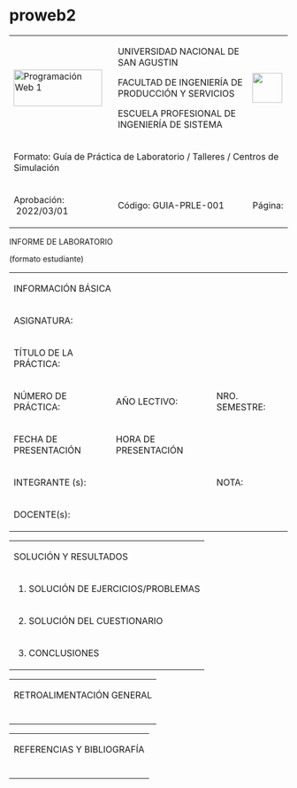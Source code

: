 # proweb2
<html><head><meta content="text/html; charset=UTF-8" http-equiv="content-type"></head><body class="c43"><div><p class="c3"><span class="c18"></span></p><a id="t.5e5541b9bf8e121da87c0e19ae2629b8e95fa5d0"></a><a id="t.4"></a><table class="c15"><tbody><tr class="c40"><td class="c27" colspan="1" rowspan="1"><p class="c2 c54"><span style="overflow: hidden; display: inline-block; margin: 0.00px 0.00px; border: 0.00px solid #000000; transform: rotate(0.00rad) translateZ(0px); -webkit-transform: rotate(0.00rad) translateZ(0px); width: 160.25px; height: 66.03px;"><img alt="Programaci&oacute;n Web 1" src="images/image1.png" style="width: 160.25px; height: 66.03px; margin-left: -0.00px; margin-top: -0.00px; transform: rotate(0.00rad) translateZ(0px); -webkit-transform: rotate(0.00rad) translateZ(0px);" title=""></span></p></td><td class="c47" colspan="1" rowspan="1"><p class="c2"><span class="c32">UNIVERSIDAD NACIONAL DE SAN AGUSTIN</span></p><p class="c2"><span class="c32">FACULTAD DE INGENIER&Iacute;A DE PRODUCCI&Oacute;N Y SERVICIOS</span></p><p class="c2"><span class="c32">ESCUELA PROFESIONAL DE INGENIER&Iacute;A DE SISTEMA</span></p></td><td class="c31" colspan="1" rowspan="1"><p class="c2"><span style="overflow: hidden; display: inline-block; margin: 0.00px 0.00px; border: 0.00px solid #000000; transform: rotate(0.00rad) translateZ(0px); -webkit-transform: rotate(0.00rad) translateZ(0px); width: 53.16px; height: 53.16px;"><img alt="" src="images/image2.png" style="width: 53.16px; height: 53.16px; margin-left: -0.00px; margin-top: -0.00px; transform: rotate(0.00rad) translateZ(0px); -webkit-transform: rotate(0.00rad) translateZ(0px);" title=""></span></p></td></tr><tr class="c51"><td class="c26" colspan="3" rowspan="1"><p class="c2"><span class="c44">Formato: </span><span class="c55">Gu&iacute;a de Pr&aacute;ctica de Laboratorio / Talleres / Centros de Simulaci&oacute;n</span></p></td></tr><tr class="c13"><td class="c27" colspan="1" rowspan="1"><p class="c2"><span class="c12">Aprobaci&oacute;n: &nbsp;2022/03/01</span></p></td><td class="c47" colspan="1" rowspan="1"><p class="c2"><span class="c12">C&oacute;digo: GUIA-PRLE-001</span></p></td><td class="c31" colspan="1" rowspan="1"><p class="c45"><span class="c12">P&aacute;gina: </span></p></td></tr></tbody></table><p class="c6"><span class="c18"></span></p></div><p class="c39"><span class="c30">INFORME DE LABORATORIO</span></p><p class="c39"><span class="c30">(formato estudiante)</span></p><a id="t.423bcf4a51d56cb1659cc6b29e69bd181a31efcb"></a><a id="t.0"></a><table class="c15"><tbody><tr class="c20"><td class="c35 c34" colspan="6" rowspan="1"><p class="c2"><span class="c25">INFORMACI&Oacute;N B&Aacute;SICA</span></p></td></tr><tr class="c22"><td class="c41" colspan="1" rowspan="1"><p class="c7"><span class="c9">ASIGNATURA: </span></p></td><td class="c19" colspan="5" rowspan="1"><p class="c7"><span class="c49">&nbsp;&nbsp;&nbsp;&nbsp;&nbsp;&nbsp;&nbsp;&nbsp;</span></p></td></tr><tr class="c22"><td class="c41" colspan="1" rowspan="1"><p class="c7"><span class="c9">T&Iacute;TULO DE LA PR&Aacute;CTICA: </span></p></td><td class="c19" colspan="5" rowspan="1"><p class="c6"><span class="c0"></span></p></td></tr><tr class="c22"><td class="c41" colspan="1" rowspan="1"><p class="c7"><span class="c28">N&Uacute;MERO DE PR&Aacute;CTICA:</span></p></td><td class="c46" colspan="1" rowspan="1"><p class="c6"><span class="c0"></span></p></td><td class="c14" colspan="1" rowspan="1"><p class="c7"><span class="c28">A&Ntilde;O LECTIVO:</span></p></td><td class="c1" colspan="1" rowspan="1"><p class="c6"><span class="c0"></span></p></td><td class="c1" colspan="1" rowspan="1"><p class="c7"><span class="c28">NRO. SEMESTRE:</span></p></td><td class="c36" colspan="1" rowspan="1"><p class="c6"><span class="c0"></span></p></td></tr><tr class="c22"><td class="c41" colspan="1" rowspan="1"><p class="c7"><span class="c9">FECHA DE PRESENTACI&Oacute;N</span></p></td><td class="c46" colspan="1" rowspan="1"><p class="c6"><span class="c0"></span></p></td><td class="c14" colspan="1" rowspan="1"><p class="c7"><span class="c9">HORA DE PRESENTACI&Oacute;N</span></p></td><td class="c53" colspan="3" rowspan="1"><p class="c6"><span class="c0"></span></p></td></tr><tr class="c22"><td class="c48" colspan="4" rowspan="1"><p class="c7"><span class="c9">INTEGRANTE (s): </span></p><p class="c6"><span class="c11"></span></p><p class="c6"><span class="c11"></span></p></td><td class="c1" colspan="1" rowspan="1"><p class="c7"><span class="c28">NOTA:</span></p></td><td class="c36" colspan="1" rowspan="1"><p class="c6"><span class="c0"></span></p></td></tr><tr class="c22"><td class="c35" colspan="6" rowspan="1"><p class="c7"><span class="c9">DOCENTE(s):</span></p><p class="c6"><span class="c0"></span></p><p class="c6"><span class="c0"></span></p></td></tr></tbody></table><p class="c10"><span class="c18"></span></p><a id="t.5caa39914c1e8944e566710586b5e373744355bd"></a><a id="t.1"></a><table class="c15"><tbody><tr class="c20"><td class="c35 c34" colspan="1" rowspan="1"><p class="c2"><span class="c4">SOLUCI&Oacute;N Y RESULTADOS</span></p></td></tr><tr class="c38"><td class="c16" colspan="1" rowspan="1"><ol class="c29 lst-kix_list_6-0 start" start="1"><li class="c42 li-bullet-0"><span class="c9">SOLUCI&Oacute;N DE EJERCICIOS/PROBLEMAS</span></li></ol><p class="c6"><span class="c0"></span></p><p class="c10 c33"><span class="c0"></span></p><p class="c6 c37 c33"><span class="c11"></span></p></td></tr><tr class="c17"><td class="c16" colspan="1" rowspan="1"><ol class="c29 lst-kix_list_6-0" start="2"><li class="c42 li-bullet-0"><span class="c9">SOLUCI&Oacute;N DEL CUESTIONARIO</span></li></ol><p class="c24 c33"><span class="c0"></span></p><p class="c6 c33"><span class="c11"></span></p><p class="c6 c33 c37"><span class="c11"></span></p><p class="c6 c37 c33"><span class="c11"></span></p></td></tr><tr class="c17"><td class="c16" colspan="1" rowspan="1"><ol class="c29 lst-kix_list_6-0" start="3"><li class="c42 li-bullet-0"><span class="c9">CONCLUSIONES</span></li></ol><p class="c6 c33"><span class="c0"></span></p><p class="c6 c50"><span class="c11"></span></p></td></tr></tbody></table><p class="c10"><span class="c18"></span></p><a id="t.58d1de7224a46fa04ed90ae2513bd4d78b5de068"></a><a id="t.2"></a><table class="c15"><tbody><tr class="c20"><td class="c35 c34" colspan="1" rowspan="1"><p class="c2"><span class="c25">RETROALIMENTACI&Oacute;N GENERAL</span></p></td></tr><tr class="c17"><td class="c16" colspan="1" rowspan="1"><p class="c6"><span class="c18"></span></p><p class="c6"><span class="c18"></span></p></td></tr></tbody></table><p class="c10"><span class="c18"></span></p><a id="t.4e79ba32b802cd5bf5442f2044c93809a3ede0b6"></a><a id="t.3"></a><table class="c15"><tbody><tr class="c20"><td class="c35 c34" colspan="1" rowspan="1"><p class="c2"><span class="c25">REFERENCIAS Y BIBLIOGRAF&Iacute;A</span></p></td></tr><tr class="c23"><td class="c16" colspan="1" rowspan="1"><p class="c24"><span class="c0"></span></p></td></tr></tbody></table><p class="c10"><span class="c18"></span></p><p class="c10" id="h.gjdgxs"><span class="c18"></span></p></body></html>
